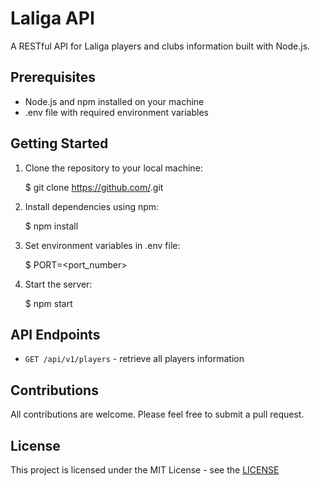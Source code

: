 # Laliga API

A RESTful API for Laliga players and clubs information built with Node.js.

## Prerequisites

- Node.js and npm installed on your machine
- .env file with required environment variables

## Getting Started

1. Clone the repository to your local machine:

    $ git clone https://github.com/<repository-name>.git

2. Install dependencies using npm:

    $ npm install

3. Set environment variables in .env file:

    $ PORT=<port_number>

4. Start the server:

    $ npm start

## API Endpoints

- `GET /api/v1/players` - retrieve all players information


## Contributions

All contributions are welcome. Please feel free to submit a pull request.

## License

This project is licensed under the MIT License - see the [LICENSE](LICENSE) 